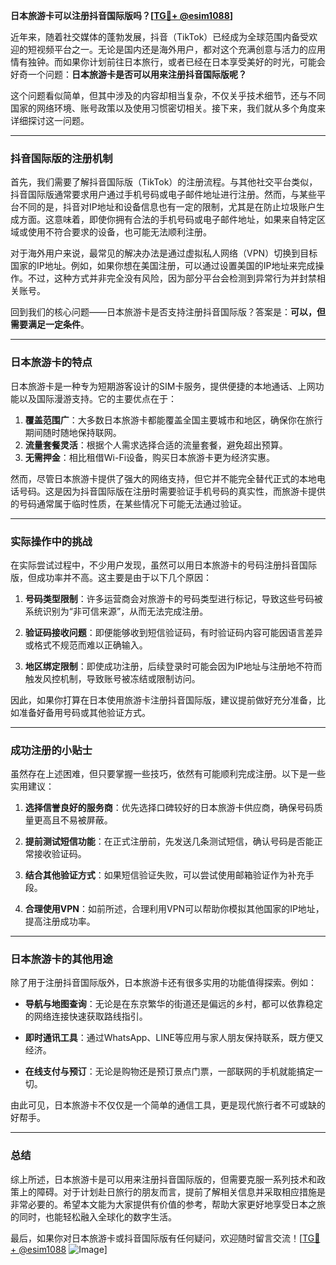 **日本旅游卡可以注册抖音国际版吗？[[TG💪+ @esim1088](https://t.me/s/esim1088)]**

近年来，随着社交媒体的蓬勃发展，抖音（TikTok）已经成为全球范围内备受欢迎的短视频平台之一。无论是国内还是海外用户，都对这个充满创意与活力的应用情有独钟。而如果你计划前往日本旅行，或者已经在日本享受美好的时光，可能会好奇一个问题：**日本旅游卡是否可以用来注册抖音国际版呢？**

这个问题看似简单，但其中涉及的内容却相当复杂，不仅关乎技术细节，还与不同国家的网络环境、账号政策以及使用习惯密切相关。接下来，我们就从多个角度来详细探讨这一问题。

---

### 抖音国际版的注册机制

首先，我们需要了解抖音国际版（TikTok）的注册流程。与其他社交平台类似，抖音国际版通常要求用户通过手机号码或电子邮件地址进行注册。然而，与某些平台不同的是，抖音对IP地址和设备信息也有一定的限制，尤其是在防止垃圾账户生成方面。这意味着，即使你拥有合法的手机号码或电子邮件地址，如果来自特定区域或使用不符合要求的设备，也可能无法顺利注册。

对于海外用户来说，最常见的解决办法是通过虚拟私人网络（VPN）切换到目标国家的IP地址。例如，如果你想在美国注册，可以通过设置美国的IP地址来完成操作。不过，这种方式并非完全没有风险，因为部分平台会检测到异常行为并封禁相关账号。

回到我们的核心问题——日本旅游卡是否支持注册抖音国际版？答案是：**可以，但需要满足一定条件**。

---

### 日本旅游卡的特点

日本旅游卡是一种专为短期游客设计的SIM卡服务，提供便捷的本地通话、上网功能以及国际漫游支持。它的主要优点在于：

1. **覆盖范围广**：大多数日本旅游卡都能覆盖全国主要城市和地区，确保你在旅行期间随时随地保持联网。
2. **流量套餐灵活**：根据个人需求选择合适的流量套餐，避免超出预算。
3. **无需押金**：相比租借Wi-Fi设备，购买日本旅游卡更为经济实惠。

然而，尽管日本旅游卡提供了强大的网络支持，但它并不能完全替代正式的本地电话号码。这是因为抖音国际版在注册时需要验证手机号码的真实性，而旅游卡提供的号码通常属于临时性质，在某些情况下可能无法通过验证。

---

### 实际操作中的挑战

在实际尝试过程中，不少用户发现，虽然可以用日本旅游卡的号码注册抖音国际版，但成功率并不高。这主要是由于以下几个原因：

1. **号码类型限制**：许多运营商会对旅游卡的号码类型进行标记，导致这些号码被系统识别为“非可信来源”，从而无法完成注册。
   
2. **验证码接收问题**：即便能够收到短信验证码，有时验证码内容可能因语言差异或格式不规范而难以正确输入。

3. **地区绑定限制**：即使成功注册，后续登录时可能会因为IP地址与注册地不符而触发风控机制，导致账号被冻结或限制访问。

因此，如果你打算在日本使用旅游卡注册抖音国际版，建议提前做好充分准备，比如准备好备用号码或其他验证方式。

---

### 成功注册的小贴士

虽然存在上述困难，但只要掌握一些技巧，依然有可能顺利完成注册。以下是一些实用建议：

1. **选择信誉良好的服务商**：优先选择口碑较好的日本旅游卡供应商，确保号码质量更高且不易被屏蔽。
   
2. **提前测试短信功能**：在正式注册前，先发送几条测试短信，确认号码是否能正常接收验证码。

3. **结合其他验证方式**：如果短信验证失败，可以尝试使用邮箱验证作为补充手段。

4. **合理使用VPN**：如前所述，合理利用VPN可以帮助你模拟其他国家的IP地址，提高注册成功率。

---

### 日本旅游卡的其他用途

除了用于注册抖音国际版外，日本旅游卡还有很多实用的功能值得探索。例如：

- **导航与地图查询**：无论是在东京繁华的街道还是偏远的乡村，都可以依靠稳定的网络连接快速获取路线指引。
  
- **即时通讯工具**：通过WhatsApp、LINE等应用与家人朋友保持联系，既方便又经济。

- **在线支付与预订**：无论是购物还是预订景点门票，一部联网的手机就能搞定一切。

由此可见，日本旅游卡不仅仅是一个简单的通信工具，更是现代旅行者不可或缺的好帮手。

---

### 总结

综上所述，日本旅游卡是可以用来注册抖音国际版的，但需要克服一系列技术和政策上的障碍。对于计划赴日旅行的朋友而言，提前了解相关信息并采取相应措施是非常必要的。希望本文能为大家提供有价值的参考，帮助大家更好地享受日本之旅的同时，也能轻松融入全球化的数字生活。

最后，如果你对日本旅游卡或抖音国际版有任何疑问，欢迎随时留言交流！[[TG💪+ @esim1088](https://t.me/s/esim1088) ![Image](https://i.postimg.cc/4NQfJmqS/Snipaste-2025-05-13-00-14-12.png)]